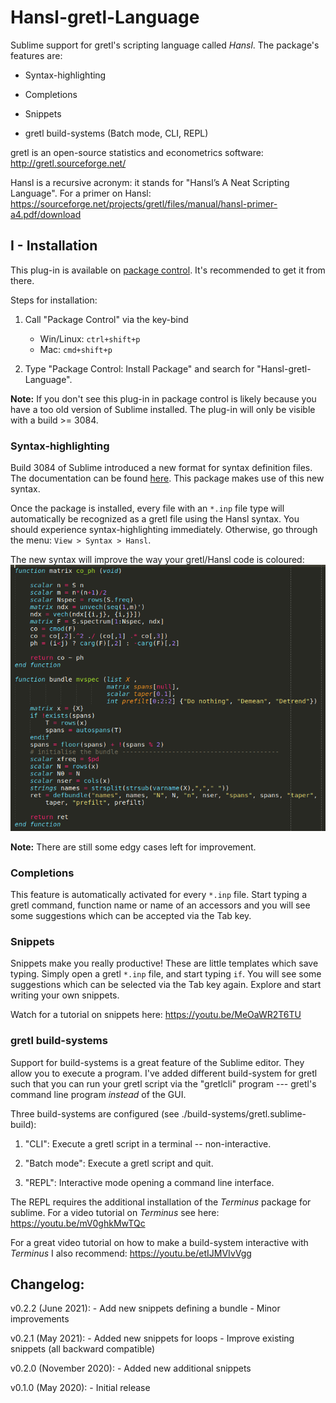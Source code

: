 # Hansl-gretl-Language
Sublime support for gretl's scripting language called *Hansl*. The package's features are:

* Syntax-highlighting

* Completions

* Snippets

* gretl build-systems (Batch mode, CLI, REPL)

gretl is an open-source statistics and econometrics software: http://gretl.sourceforge.net/

Hansl is a recursive acronym: it stands for "Hansl’s A Neat Scripting Language". For a primer on Hansl:
https://sourceforge.net/projects/gretl/files/manual/hansl-primer-a4.pdf/download


## I - Installation
This plug-in is available on [package control](https://packagecontrol.io/packages/Hansl-gretl-Language). It's recommended to get it from there.

Steps for installation:

1) Call "Package Control" via the key-bind
	- Win/Linux: ```ctrl+shift+p```
	- Mac: ```cmd+shift+p```

2) Type "Package Control: Install Package" and search for "Hansl-gretl-Language".

**Note:** If you don't see this plug-in in package control is likely because you have a too old version of Sublime installed. The plug-in will only be visible with a build >= 3084.


### Syntax-highlighting
Build 3084 of Sublime introduced a new format for syntax definition files.
The documentation can be found [here](http://www.sublimetext.com/docs/3/syntax.html). This package makes use of this new syntax.

Once the package is installed, every file with an ```*.inp``` file type will automatically be recognized as a gretl file using the Hansl syntax. You should experience syntax-highlighting immediately. Otherwise, go through the menu: `View > Syntax > Hansl`.

The new syntax will improve the way your gretl/Hansl code is coloured:
![alt text][sample]

[sample]: https://raw.githubusercontent.com/atecon/Hansl-gretl-Language/master/hansl_screenshot.png "Screen-shot of Hansl syntax"

**Note:** There are still some edgy cases left for improvement.


### Completions
This feature is automatically activated for every ```*.inp``` file. Start typing a gretl command, function name or name of an accessors and you will see some suggestions which can be accepted via the Tab key.


### Snippets
Snippets make you really productive! These are little templates which save typing. Simply open a gretl ```*.inp``` file, and start typing ```if```. You will see some suggestions which can be selected via the Tab key again. Explore and start writing your own snippets.

Watch for a tutorial on snippets here: https://youtu.be/MeOaWR2T6TU

### gretl build-systems
Support for build-systems is a great feature of the Sublime editor. They allow you to execute a program. I've added different build-system for gretl such that you can run your gretl script via the "gretlcli" program --- gretl's command line program *instead* of the GUI.

Three build-systems are configured (see ./build-systems/gretl.sublime-build):

1) "CLI": Execute a gretl script in a terminal -- non-interactive.

2) "Batch mode": Execute a gretl script and quit.

3) "REPL": Interactive mode opening a command line interface.

The REPL requires the additional installation of the *Terminus* package for sublime. For a video tutorial on *Terminus* see here: https://youtu.be/mV0ghkMwTQc

For a great video tutorial on how to make a build-system interactive with *Terminus* I also recommend: https://youtu.be/etIJMVIvVgg


## Changelog:
v0.2.2 (June 2021):
    - Add new snippets defining a bundle
    - Minor improvements

v0.2.1 (May 2021):
    - Added new snippets for loops
    - Improve existing snippets (all backward compatible)

v0.2.0 (November 2020):
    - Added new additional snippets

v0.1.0 (May 2020):
    - Initial release
